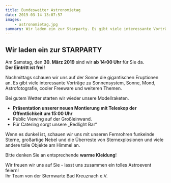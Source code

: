 ```yaml
---
title: Bundesweiter Astronomietag
date: 2019-03-14 13:07:57
images:
    - astronomietag.jpg
summary: Wir laden ein zur Starparty. Es gibt viele interessante Vorträge zu Sonnensystem, Sonne, Mond, Astrofotografie, cooler Freeware und weiteren Themen.
---
```


## Wir laden ein zur STARPARTY
Am Samstag, den **30. März 2019** sind wir **ab 14:00 Uhr** für Sie da.  
**Der Eintritt ist frei!**

Nachmittags schauen wir uns auf der Sonne die gigantischen Eruptionen an. Es gibt viele interessante Vorträge zu Sonnensystem, Sonne, Mond, Astrofotografie, cooler Freeware und weiteren Themen.

Bei gutem Wetter starten wir wieder unsere Modellraketen.

- **Präsentation unserer neuen Montierung mit Teleskop der Öffentlichkeit um 15:00 Uhr**
- Public Viewing auf der Großleinwand.
- Für Catering sorgt unsere „Redlight Bar“

Wenn es dunkel ist, schauen wir uns mit unseren Fernrohren funkelnde Sterne, großartige Nebel und die Überreste von Sternexplosionen und viele andere tolle Objekte am Himmel an.

Bitte denken Sie an entsprechende **warme Kleidung**!

Wir freuen wir uns auf Sie - lasst uns zusammen ein tolles Astroevent feiern!  
Ihr Team von der Sternwarte Bad Kreuznach e.V.